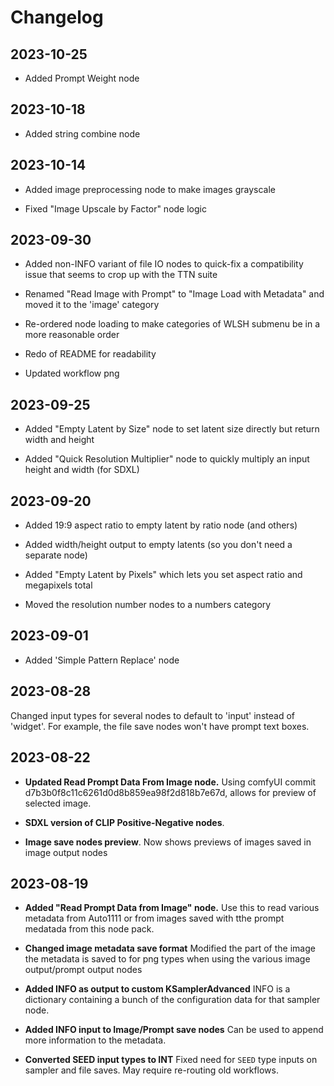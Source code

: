 # Changelog

## 2023-10-25

- Added Prompt Weight node

## 2023-10-18

- Added string combine node


## 2023-10-14

- Added image preprocessing node to make images grayscale

- Fixed "Image Upscale by Factor" node logic

## 2023-09-30

- Added non-INFO variant of file IO nodes to quick-fix a compatibility issue that seems to crop up with the TTN suite

- Renamed "Read Image with Prompt" to "Image Load with Metadata" and moved it to the 'image' category

- Re-ordered node loading to make categories of WLSH submenu be in a more reasonable order

- Redo of README for readability

- Updated workflow png

## 2023-09-25

- Added "Empty Latent by Size" node to set latent size directly but return width and height

- Added "Quick Resolution Multiplier" node to quickly multiply an input height and width (for SDXL)

## 2023-09-20

- Added 19:9 aspect ratio to empty latent by ratio node (and others)

- Added width/height output to empty latents (so you don't need a separate node)

- Added "Empty Latent by Pixels" which lets you set aspect ratio and megapixels total

- Moved the resolution number nodes to a numbers category


## 2023-09-01

- Added 'Simple Pattern Replace' node

## 2023-08-28
Changed input types for several nodes to default to 'input' instead of 'widget'.  For example, the file save nodes won't have prompt text boxes.

## 2023-08-22

- **Updated Read Prompt Data From Image node.** Using comfyUI commit d7b3b0f8c11c6261d0d8b859ea98f2d818b7e67d, allows for preview of selected image.

- **SDXL version of CLIP Positive-Negative nodes**.

- **Image save nodes preview**. Now shows previews of images saved in image output nodes

## 2023-08-19

- **Added "Read Prompt Data from Image" node.** Use this to read various metadata from Auto1111 or from images saved with tthe prompt medatada from this node pack.

- **Changed image metadata save format**  Modified the part of the image the metadata is saved to  for png types when using the various image output/prompt output nodes

- **Added INFO as output to custom KSamplerAdvanced**  INFO is a dictionary containing a bunch of the configuration data for that sampler node.

- **Added INFO input to Image/Prompt save nodes** Can be used to append more information to the metadata.

- **Converted SEED input types to INT** Fixed need for `SEED` type inputs on sampler and file saves.  May require re-routing old workflows.
